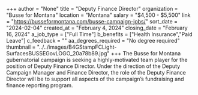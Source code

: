 +++
author = "None"
title = "Deputy Finance Director"
organization = "Busse for Montana"
location = "Montana"
salary = "$4,500 - $5,500"
link = "https://busseformontana.com/busse-campaign-jobs/"
sort_date = "2024-02-04"
created_at = "February 4, 2024"
closing_date = "February 16, 2024"
a_job_type = ["Full Time"]
b_benefits = ["Health Insurance","Paid Leave"]
c_feedback = ""
aa_degrees_required = "No degree required"
thumbnail = "../../images/B4GStampFCLight-SurfacesBUSSEGovLOGO_20a78b89.jpg"
+++
The Busse for Montana gubernatorial campaign is seeking a highly-motivated team player for the position of Deputy Finance Director. Under the direction of the Deputy Campaign Manager and Finance Director, the role of the Deputy Finance Director will be to support all aspects of the campaign’s fundraising and finance reporting program. 